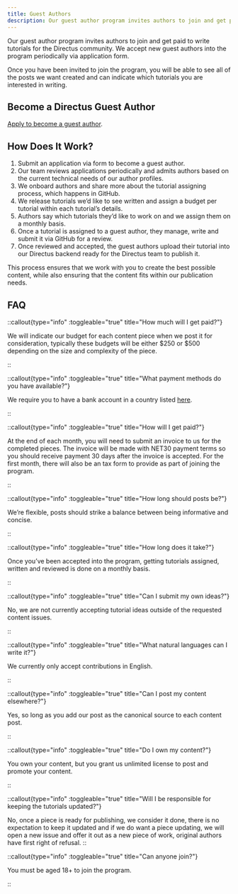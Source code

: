 ```yaml
---
title: Guest Authors
description: Our guest author program invites authors to join and get paid to write tutorials for the Directus community.
---
```


Our guest author program invites authors to join and get paid to write tutorials for the Directus community. We accept new guest authors into the program periodically via application form. 

Once you have been invited to join the program, you will be able to see all of the posts we want created and can indicate which tutorials you are interested in writing. 

## Become a Directus Guest Author

[Apply to become a guest author](https://directus.typeform.com/to/nUgCrJ5J).

## How Does It Work?

1. Submit an application via form to become a guest author.
2. Our team reviews applications periodically and admits authors based on the current technical needs of our author profiles.
3. We onboard authors and share more about the tutorial assigning process, which happens in GitHub.
4. We release tutorials we’d like to see written and assign a budget per tutorial within each tutorial’s details.
5. Authors say which tutorials they’d like to work on and we assign them on a monthly basis.
6. Once a tutorial is assigned to a guest author, they manage, write and submit it via GitHub for a review.
7. Once reviewed and accepted, the guest authors upload their tutorial into our Directus backend ready for the Directus team to publish it. 

This process ensures that we work with you to create the best possible content, while also ensuring that the content fits within our publication needs.

## FAQ

::callout{type="info" :toggleable="true" title="How much will I get paid?"}

We will indicate our budget for each content piece when we post it for consideration, typically these budgets will be either $250 or $500 depending on the size and complexity of the piece.

::

::callout{type="info" :toggleable="true" title="What payment methods do you have available?"}

We require you to have a bank account in a country listed [here](https://help.bill.com/direct/s/article/360007172671).

::

::callout{type="info" :toggleable="true" title="How will I get paid?"}

At the end of each month, you will need to submit an invoice to us for the completed pieces. The invoice will be made with NET30 payment terms so you should receive payment 30 days after the invoice is accepted. For the first month, there will also be an tax form to provide as part of joining the program.

::

::callout{type="info" :toggleable="true" title="How long should posts be?"}

We’re flexible, posts should strike a balance between being informative and concise.

::

::callout{type="info" :toggleable="true" title="How long does it take?"}

Once you’ve been accepted into the program, getting tutorials assigned, written and reviewed is done on a monthly basis.

::

::callout{type="info" :toggleable="true" title="Can I submit my own ideas?"}

No, we are not currently accepting tutorial ideas outside of the requested content issues.

::

::callout{type="info" :toggleable="true" title="What natural languages can I write it?"}

We currently only accept contributions in English.

::

::callout{type="info" :toggleable="true" title="Can I post my content elsewhere?"}

Yes, so long as you add our post as the canonical source to each content post.

::

::callout{type="info" :toggleable="true" title="Do I own my content?"}

You own your content, but you grant us unlimited license to post and promote your content.

::

::callout{type="info" :toggleable="true" title="Will I be responsible for keeping the tutorials updated?"}

No, once a piece is ready for publishing, we consider it done, there is no expectation to keep it updated and if we do want a piece updating, we will open a new issue and offer it out as a new piece of work, original authors have first right of refusal.
::

::callout{type="info" :toggleable="true" title="Can anyone join?"}

You must be aged 18+ to join the program.

::
